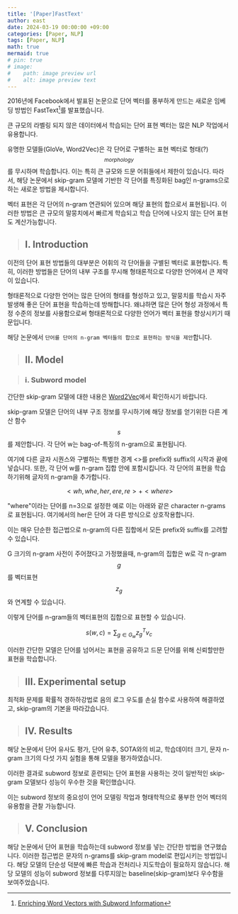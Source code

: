 ```yaml
---
title: '[Paper]FastText'
author: east
date: 2024-03-19 00:00:00 +09:00
categories: [Paper, NLP]
tags: [Paper, NLP]
math: true
mermaid: true
# pin: true
# image:
#    path: image preview url
#    alt: image preview text
---
```


2016년에 Facebook에서 발표된 논문으로 단어 벡터를 풍부하게 만드는 새로운 임베딩 방법인 FastText[^1]를 발표했습니다.

큰 규모의 라벨링 되지 않은 데이터에서 학습되는 단어 표현 벡터는 많은 NLP 작업에서 유용합니다.

유명한 모델들(GloVe, Word2Vec)은 각 단어로 구별하는 표현 벡터로 형태(?)$$_{morphology}$$를 무시하며 학습합니다. 이는 특히 큰 규모와 드문 어휘들에서 제한이 있습니다. 따라서, 해당 논문에서 skip-gram 모델에 기반한 각 단어를 특징화된 bag인 n-grams으로 하는 새로운 방법을 제시합니다.

벡터 표현은 각 단어의 n-gram 연관되어 있으며 해당 표현의 합으로서 표현됩니다. 이러한 방법은 큰 규모의 말뭉치에서 빠르게 학습되고 학습 단어에 나오지 않는 단어 표현도 계산가능합니다. 

> ## Ⅰ. Introduction

이전의 단어 표현 방법들의 대부분은 어휘의 각 단어들을 구별된 벡터로 표현합니다. 특히, 이러한 방법들은 단어의 내부 구조를 무시해 형태론적으로 다양한 언어에서 큰 제약이 있습니다. 

형태론적으로 다양한 언어는 많은 단어의 형태를 형성하고 있고, 말뭉치를 학습시 자주 발생해 좋은 단어 표현을 학습하는데 방해합니다. 왜냐하면 많은 단어 형성 과정에서 특정 수준의 정보를 사용함으로써 형태론적으로 다양한 언어가 벡터 표현을 향상시키기 때문입니다.

해당 논문에서 `단어를 단어의 n-gram 벡터들의 합으로 표현하는 방식을 제안`합니다.

> ## Ⅱ. Model

> ### ⅰ. Subword model

간단한 skip-gram 모델에 대한 내용은 [Word2Vec](../Word2Vec)에서 확인하시기 바랍니다.

skip-gram 모델은 단어의 내부 구조 정보를 무시하기에 해당 정보를 얻기위한 다른 계산 함수 $$s$$를 제안합니다. 각 단어 w는 bag-of-특징의 n-gram으로 표현됩니다. 

여기에 다른 글자 시퀀스와 구별하는 특별한 경계 <>를 prefix와 suffix의 시작과 끝에 넣습니다. 또한, 각 단어 w를 n-gram 집합 안에 포함시킵니다. 각 단어의 표현을 학습하기위해 글자의 n-gram을 추가합니다. 

$$<wh,whe,her,ere,re> + <where>$$

"where"이라는 단어를 n=3으로 설정한 예로 이는 아래와 같은 character n-grams로 표현됩니다. 여기에서의 her은 단어 <her>과 다른 방식으로 상호작용합니다.

이는 매우 단순한 접근법으로 n-gram의 다른 집합에서 모든 prefix와 suffix를 고려할 수 있습니다.

G 크기의 n-gram 사전이 주어졌다고 가정했을때, n-gram의 집합은 w로 각 n-gram $$g$$를 벡터표현 $$z_g$$와 연계할 수 있습니다. 

이렇게 단어를 n-gram들의 벡터표현의 집합으로 표현할 수 있습니다.

$$s(w,c) = \sum_{g\in G_w}z_g^Tv_c$$

이러한 간단한 모델은 단어를 넘어서는 표현을 공유하고 드문 단어를 위해 신뢰할만한 표현을 학습합니다.

> ## Ⅲ. Experimental setup

최적화 문제를 확률적 경하하강법로 음의 로그 우도를 손실 함수로 사용하여 해결하였고, skip-gram의 기본을 따라갔습니다. 

> ## Ⅳ. Results

해당 논문에서 단어 유사도 평가, 단어 유추, SOTA와의 비교, 학습데이터 크기, 문자 n-gram 크기의 다섯 가지 실험을 통해 모델을 평가하였습니다.

이러한 결과로 subword 정보로 훈련되는 단어 표현을 사용하는 것이 일반적인 skip-gram 모델보다 성능이 우수한 것을 확인했습니다.

이는 subword 정보의 중요성이 언어 모델링 작업과 형태학적으로 풍부한 언어 벡터의 유용함을 관찰 가능합니다.

> ## Ⅴ. Conclusion

해당 논문에서 단어 표현을 학습하는데 subword 정보를 넣는 간단한 방법을 연구했습니다. 이러한 접근법은 문자의 n-grams를 skip-gram model로 편입시키는 방법입니다. 해당 모델의 단순성 덕분에 빠른 학습과 전처리나 지도학습이 필요하지 않습니다. 해당 모델의 성능이 subword 정보를 다루지않는 baseline(skip-gram)보다 우수함을 보여주었습니다.


[^1]: [Enriching Word Vectors with Subword Information](https://arxiv.org/pdf/1607.04606.pdf)